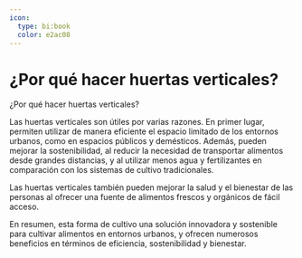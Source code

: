 ```yaml
---
icon: 
  type: bi:book
  color: e2ac08 
---
```

# ¿Por qué hacer huertas verticales?
¿Por qué hacer huertas verticales?


Las huertas verticales son útiles por varias razones. En primer lugar, permiten utilizar de manera eficiente el espacio limitado de los entornos urbanos, como en espacios públicos y demésticos. Además, pueden mejorar la sostenibilidad, al reducir la necesidad de transportar alimentos desde grandes distancias, y al utilizar menos agua y fertilizantes en comparación con los sistemas de cultivo tradicionales.

Las huertas verticales también pueden mejorar la salud y el bienestar de las personas al ofrecer una fuente de alimentos frescos y orgánicos de fácil acceso.

En resumen, esta forma de cultivo una solución innovadora y sostenible para cultivar alimentos en entornos urbanos, y ofrecen numerosos beneficios en términos de eficiencia, sostenibilidad y bienestar.